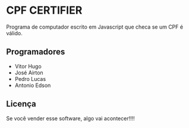 # CPF CERTIFIER

Programa de computador escrito em Javascript que checa se um CPF é válido.

## Programadores

- Vitor Hugo
- José Airton
- Pedro Lucas
- Antonio Edson

## Licença

Se você vender esse software, algo vai acontecer!!!!
